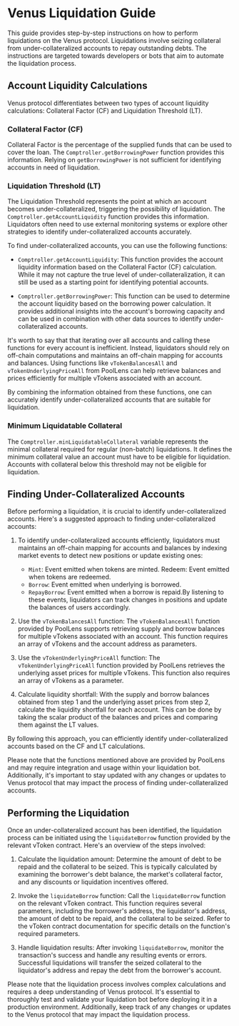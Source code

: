 # Venus Liquidation Guide

This guide provides step-by-step instructions on how to perform liquidations on the Venus protocol. Liquidations involve seizing collateral from under-collateralized accounts to repay outstanding debts. The instructions are targeted towards developers or bots that aim to automate the liquidation process.

## Account Liquidity Calculations

Venus protocol differentiates between two types of account liquidity calculations: Collateral Factor (CF) and Liquidation Threshold (LT).

### Collateral Factor (CF)

Collateral Factor is the percentage of the supplied funds that can be used to cover the loan. The `Comptroller.getBorrowingPower` function provides this information. Relying on `getBorrowingPower` is not sufficient for identifying accounts in need of liquidation.

### Liquidation Threshold (LT)

The Liquidation Threshold represents the point at which an account becomes under-collateralized, triggering the possibility of liquidation. The `Comptroller.getAccountLiquidity` function provides this information. Liquidators often need to use external monitoring systems or explore other strategies to identify under-collateralized accounts accurately.

To find under-collateralized accounts, you can use the following functions:

- `Comptroller.getAccountLiquidity`: This function provides the account liquidity information based on the Collateral Factor (CF) calculation. While it may not capture the true level of under-collateralization, it can still be used as a starting point for identifying potential accounts.

- `Comptroller.getBorrowingPower`: This function can be used to determine the account liquidity based on the borrowing power calculation. It provides additional insights into the account's borrowing capacity and can be used in combination with other data sources to identify under-collateralized accounts.

It's worth to say that that iterating over all accounts and calling these functions for every account is inefficient. Instead, liquidators should rely on off-chain computations and maintains an off-chain mapping for accounts and balances. Using functions like `vTokenBalancesAll` and `vTokenUnderlyingPriceAll` from PoolLens can help retrieve balances and prices efficiently for multiple vTokens associated with an account.

By combining the information obtained from these functions, one can accurately identify under-collateralized accounts that are suitable for liquidation.

### Minimum Liquidatable Collateral
The `Comptroller.minLiquidatableCollateral` variable represents the minimal collateral required for regular (non-batch) liquidations. It defines the minimum collateral value an account must have to be eligible for liquidation. Accounts with collateral below this threshold may not be eligible for liquidation. 

## Finding Under-Collateralized Accounts

Before performing a liquidation, it is crucial to identify under-collateralized accounts.
Here's a suggested approach to finding under-collateralized accounts:
1. To identify under-collateralized accounts efficiently, liquidators must maintains an off-chain mapping for accounts and balances by indexing market events to detect new positions or update existing ones:

   - `Mint`: Event emitted when tokens are minted.
	Redeem: Event emitted when tokens are redeemed.
   - `Borrow`: Event emitted when underlying is borrowed.
   - `RepayBorrow`: Event emitted when a borrow is repaid.By listening to these events, liquidators can track changes in positions and update the balances of users accordingly.

2. Use the `vTokenBalancesAll` function: The `vTokenBalancesAll` function provided by PoolLens supports retrieving supply and borrow balances for multiple vTokens associated with an account. This function requires an array of vTokens and the account address as parameters.

3. Use the `vTokenUnderlyingPriceAll` function: The `vTokenUnderlyingPriceAll` function provided by PoolLens retrieves the underlying asset prices for multiple vTokens. This function also requires an array of vTokens as a parameter.

4. Calculate liquidity shortfall: With the supply and borrow balances obtained from step 1 and the underlying asset prices from step 2, calculate the liquidity shortfall for each account. This can be done by taking the scalar product of the balances and prices and comparing them against the LT values.

By following this approach, you can efficiently identify under-collateralized accounts based on the CF and LT calculations.

Please note that the functions mentioned above are provided by PoolLens and may require integration and usage within your liquidation bot. Additionally, it's important to stay updated with any changes or updates to Venus protocol that may impact the process of finding under-collateralized accounts.

## Performing the Liquidation

Once an under-collateralized account has been identified, the liquidation process can be initiated using the `liquidateBorrow` function provided by the relevant vToken contract. Here's an overview of the steps involved:

1. Calculate the liquidation amount: Determine the amount of debt to be repaid and the collateral to be seized. This is typically calculated by examining the borrower's debt balance, the market's collateral factor, and any discounts or liquidation incentives offered.

2. Invoke the `liquidateBorrow` function: Call the `liquidateBorrow` function on the relevant vToken contract. This function requires several parameters, including the borrower's address, the liquidator's address, the amount of debt to be repaid, and the collateral to be seized. Refer to the vToken contract documentation for specific details on the function's required parameters.

3. Handle liquidation results: After invoking `liquidateBorrow`, monitor the transaction's success and handle any resulting events or errors. Successful liquidations will transfer the seized collateral to the liquidator's address and repay the debt from the borrower's account.

Please note that the liquidation process involves complex calculations and requires a deep understanding of Venus protocol. It's essential to thoroughly test and validate your liquidation bot before deploying it in a production environment. Additionally, keep track of any changes or updates to the Venus protocol that may impact the liquidation process.